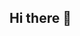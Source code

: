 ## Hi there 👋

<!--
**mamunbilla/mamunbilla** is a 
Hello, I am Md Mamun Hosen, a dedicated Web Designer hailing from Bangladesh. I specialize in crafting modern, responsive, and user-centric websites that empower businesses and individuals to establish a robust online presence. With a discerning eye for design and an emphasis on functionality, I take pleasure in transforming creative concepts into visually appealing and interactive digital experiences.

In my leisure time, I am committed to expanding my knowledge of emerging technologies, exploring innovative trends, and honing my skills to provide exceptional web solutions that distinguish themselves in the digital landscape.

Here are some ideas to get you started:

- 🔭 I’m currently working on ...
- 🌱 I’m currently learning ...
- 👯 I’m looking to collaborate on ...
- 🤔 I’m looking for help with ...
- 💬 Ask me about ...
- 📫 How to reach me: ...
- 😄 Pronouns: ...
- ⚡ Fun fact: ...
-->
